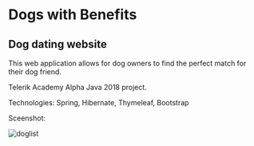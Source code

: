 # Dogs with Benefits
## Dog dating website

This web application allows for dog owners to find the perfect match for their dog friend. 

Telerik Academy Alpha Java 2018 project.

Technologies: 
Spring, Hibernate, Thymeleaf, Bootstrap

Sceenshot:

![doglist](https://imgur.com/EqFNeEt.png)
